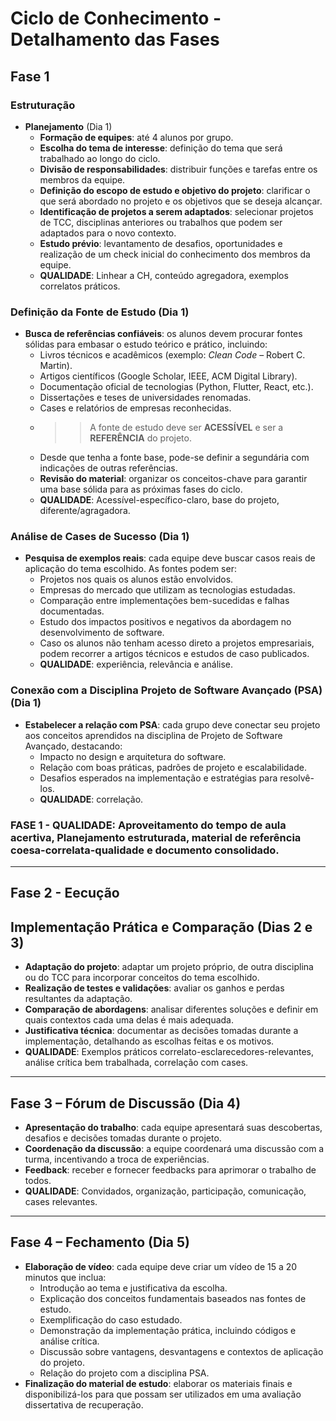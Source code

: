 # Ciclo de Conhecimento - Detalhamento das Fases

## Fase 1

### Estruturação
- **Planejamento** (Dia 1)
  - **Formação de equipes**: até 4 alunos por grupo.
  - **Escolha do tema de interesse**: definição do tema que será trabalhado ao longo do ciclo.
  - **Divisão de responsabilidades**: distribuir funções e tarefas entre os membros da equipe.
  - **Definição do escopo de estudo e objetivo do projeto**: clarificar o que será abordado no projeto e os objetivos que se deseja alcançar.
  - **Identificação de projetos a serem adaptados**: selecionar projetos de TCC, disciplinas anteriores ou trabalhos que podem ser adaptados para o novo contexto.
  - **Estudo prévio**: levantamento de desafios, oportunidades e realização de um check inicial do conhecimento dos membros da equipe.
  - **QUALIDADE**: Linhear a CH, conteúdo agregadora, exemplos correlatos práticos.

### **Definição da Fonte de Estudo** (Dia 1)
- **Busca de referências confiáveis**: os alunos devem procurar fontes sólidas para embasar o estudo teórico e prático, incluindo:
  - Livros técnicos e acadêmicos (exemplo: *Clean Code* – Robert C. Martin).
  - Artigos científicos (Google Scholar, IEEE, ACM Digital Library).
  - Documentação oficial de tecnologias (Python, Flutter, React, etc.).
  - Dissertações e teses de universidades renomadas.
  - Cases e relatórios de empresas reconhecidas.
  - >> A fonte de estudo deve ser **ACESSÍVEL** e ser a **REFERÊNCIA** do projeto. 
  - Desde que tenha a fonte base, pode-se definir a segundária com indicações de outras referências.
  - **Revisão do material**: organizar os conceitos-chave para garantir uma base sólida para as próximas fases do ciclo.
  - **QUALIDADE**: Acessível-específico-claro, base do projeto, diferente/agragadora.

### **Análise de Cases de Sucesso** (Dia 1)
- **Pesquisa de exemplos reais**: cada equipe deve buscar casos reais de aplicação do tema escolhido. As fontes podem ser:
  - Projetos nos quais os alunos estão envolvidos.
  - Empresas do mercado que utilizam as tecnologias estudadas.
  - Comparação entre implementações bem-sucedidas e falhas documentadas.
  - Estudo dos impactos positivos e negativos da abordagem no desenvolvimento de software.
  - Caso os alunos não tenham acesso direto a projetos empresariais, podem recorrer a artigos técnicos e estudos de caso publicados.
  - **QUALIDADE**: experiência, relevância e análise.
    
### **Conexão com a Disciplina Projeto de Software Avançado (PSA)** (Dia 1)
- **Estabelecer a relação com PSA**: cada grupo deve conectar seu projeto aos conceitos aprendidos na disciplina de Projeto de Software Avançado, destacando:
  - Impacto no design e arquitetura do software.
  - Relação com boas práticas, padrões de projeto e escalabilidade.
  - Desafios esperados na implementação e estratégias para resolvê-los.
  - **QUALIDADE**: correlação.
 
### **FASE 1 - QUALIDADE**: Aproveitamento do tempo de aula acertiva, Planejamento estruturada, material de referência coesa-correlata-qualidade e documento consolidado.
---

## Fase 2 - Eecução

## **Implementação Prática e Comparação** (Dias 2 e 3)
  - **Adaptação do projeto**: adaptar um projeto próprio, de outra disciplina ou do TCC para incorporar conceitos do tema escolhido.
  - **Realização de testes e validações**: avaliar os ganhos e perdas resultantes da adaptação.
  - **Comparação de abordagens**: analisar diferentes soluções e definir em quais contextos cada uma delas é mais adequada.
  - **Justificativa técnica**: documentar as decisões tomadas durante a implementação, detalhando as escolhas feitas e os motivos.
  - **QUALIDADE**: Exemplos práticos correlato-esclarecedores-relevantes, análise crítica bem trabalhada, correlação com cases.

---

## Fase 3 – **Fórum de Discussão** (Dia 4)
- **Apresentação do trabalho**: cada equipe apresentará suas descobertas, desafios e decisões tomadas durante o projeto.
- **Coordenação da discussão**: a equipe coordenará uma discussão com a turma, incentivando a troca de experiências.
- **Feedback**: receber e fornecer feedbacks para aprimorar o trabalho de todos.
- **QUALIDADE**: Convidados, organização, participação, comunicação, cases relevantes.

---

## Fase 4 – **Fechamento** (Dia 5)
- **Elaboração de vídeo**: cada equipe deve criar um vídeo de 15 a 20 minutos que inclua:
  - Introdução ao tema e justificativa da escolha.
  - Explicação dos conceitos fundamentais baseados nas fontes de estudo.
  - Exemplificação do caso estudado.
  - Demonstração da implementação prática, incluindo códigos e análise crítica.
  - Discussão sobre vantagens, desvantagens e contextos de aplicação do projeto.
  - Relação do projeto com a disciplina PSA.
- **Finalização do material de estudo**: elaborar os materiais finais e disponibilizá-los para que possam ser utilizados em uma avaliação dissertativa de recuperação.
